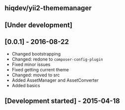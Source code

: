 hiqdev/yii2-thememanager
------------------------

## [Under development]

## [0.0.1] - 2016-08-22

- Changed bootstrapping
- Changed: redone to `composer-config-plugin`
- Fixed minor issues
- Fixed getting current theme
- Changed: moved to src
- Added AssetManager and AssetConverter
- Added basics

## [Development started] - 2015-04-18
